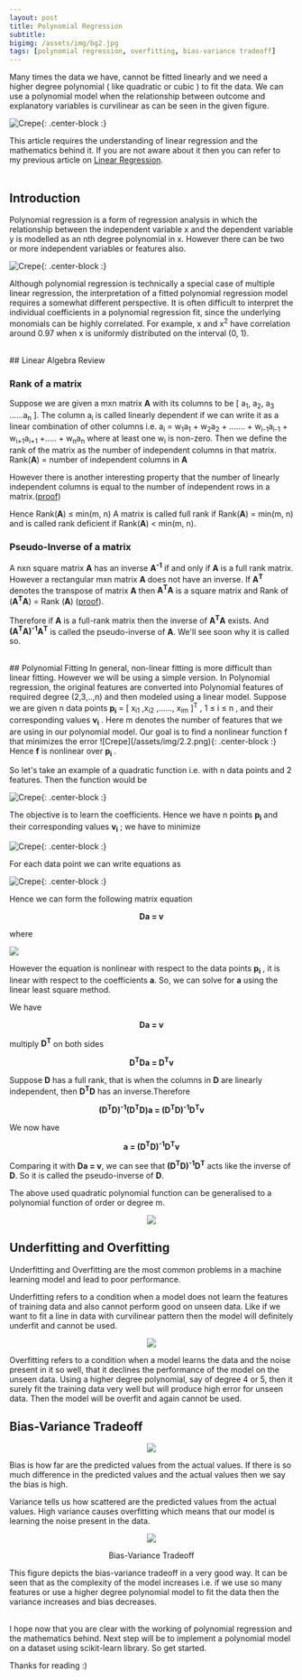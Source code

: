 ```yaml
---
layout: post
title: Polynomial Regression
subtitle: 
bigimg: /assets/img/bg2.jpg
tags: [polynomial regression, overfitting, bias-variance tradeoff]
---
```

Many times the data we have, cannot be fitted linearly and we need a higher degree polynomial ( like quadratic or cubic ) to fit the data. We can use a polynomial model when the relationship between outcome and explanatory variables is curvilinear as can be seen in the given figure. 

![Crepe](/assets/img/2.0.png){: .center-block :}

This article requires the understanding of linear regression and the mathematics behind it. If you are not aware about it then you can refer to my previous article on [Linear Regression](https://shivank1006.github.io/blog/2020-03-14-Linear_Regression/).
<br><br>
## Introduction

Polynomial regression is a form of regression analysis in which the relationship between the independent variable x and the dependent variable y is modelled as an nth degree polynomial in x. However there can be two or more independent variables or features also.

![Crepe](/assets/img/2.12.png){: .center-block :}

Although polynomial regression is technically a special case of multiple linear regression, the interpretation of a fitted polynomial regression model requires a somewhat different perspective. It is often difficult to interpret the individual coefficients in a polynomial regression fit, since the underlying monomials can be highly correlated. For example, x and x<sup>2</sup> have correlation around 0.97 when x is uniformly distributed on the interval (0, 1). 

<br>
## Linear Algebra Review 

### Rank of a matrix
Suppose we are given a mxn matrix <b>A</b> with its columns to be [ a<sub>1</sub>, a<sub>2</sub>, a<sub>3</sub> …...a<sub>n</sub> ]. The column a<sub>i</sub> is called linearly dependent if we can write it as a linear combination of other columns i.e.
a<sub>i</sub> = w<sub>1</sub>a<sub>1</sub> + w<sub>2</sub>a<sub>2</sub> + ……. + w<sub>i-1</sub>a<sub>i-1</sub> + w<sub>i+1</sub>a<sub>i+1</sub> +..... + w<sub>n</sub>a<sub>n</sub>
where at least one w<sub>i</sub> is non-zero.
Then we define the rank of the matrix as the number of independent columns in that matrix.
Rank(<b>A</b>) = number of independent columns in <b>A</b> 

However there is another interesting property that the number of linearly independent columns is equal to the number of independent rows in a matrix.([proof](https://en.wikibooks.org/wiki/Linear_Algebra/Row_and_column_spaces#Proof))

Hence Rank(<b>A</b>) ≤ min(m, n)
A matrix is called full rank if Rank(<b>A</b>) = min(m, n) and is called rank deficient if Rank(<b>A</b>) < min(m, n).

### Pseudo-Inverse of a matrix
A nxn square matrix <b>A</b> has an inverse <b>A<sup>-1</sup></b> if and only if <b>A</b> is a full rank matrix. However a rectangular mxn  matrix <b>A</b> does not have an inverse. 
If <b>A<sup>T</sup></b> denotes the transpose of matrix <b>A</b> then <b>A<sup>T</sup>A</b> is a square matrix and Rank of (<b>A<sup>T</sup>A</b>) = Rank (<b>A</b>) ([proof](https://math.stackexchange.com/questions/349738/prove-operatornamerankata-operatornameranka-for-any-a-in-m-m-times-n)).

Therefore if <b>A</b> is a full-rank matrix then the inverse of <b>A<sup>T</sup>A</b> exists. And <b>(A<sup>T</sup>A)<sup>-1</sup>A<sup>T</sup></b> is called the pseudo-inverse of <b>A</b>. We'll see soon why it is called so.

<br>
## Polynomial Fitting 
In general, non-linear fitting is more difficult than linear fitting. However we will be using a simple version.
In Polynomial regression, the original features are converted into Polynomial features of required degree (2,3,..,n) and then modeled using a linear model.
Suppose we are given n data points <b>p<sub>i</sub></b> = [ x<sub>i1</sub> ,x<sub>i2</sub> ,……, x<sub>im</sub> ]<sup>T</sup> , 1 ≤ i ≤ n , and their corresponding values <b>v<sub>i</sub></b> . Here m denotes the number of features that we are using in our polynomial model. Our goal is to find a nonlinear function f that minimizes the error 
![Crepe](/assets/img/2.2.png){: .center-block :}
Hence <b>f</b> is nonlinear over <b>p<sub>i</sub></b> .

So let's take an example of a quadratic function i.e. with n data points and 2 features. Then the function would be

![Crepe](/assets/img/2.3.png){: .center-block :}

The objective is to learn the coefficients. Hence we have n points <b>p<sub>i</sub></b> and their corresponding values <b>v<sub>i</sub></b> ; we have to minimize

![Crepe](/assets/img/2.4.png){: .center-block :}

For each data point we can write equations as 

![Crepe](/assets/img/2.5.png){: .center-block :}

Hence we can form the following matrix equation

<p align='center'><b>Da = v</b></p>

where


<img src='/assets/img/2.6.png' align='center'>



However the equation is nonlinear with respect to the data points <b>p<sub>i</sub></b> , it is linear with respect to the coefficients <b>a</b>. So, we can solve for <b>a</b> using the linear least square method.

We have

<p align='center'><b>Da = v</b></p>

multiply <b>D<sup>T</sup></b> on both sides

<p align='center'><b>D<sup>T</sup>Da = D<sup>T</sup>v</b></p>

Suppose <b>D</b> has a full rank, that is when the columns in <b>D</b> are linearly independent, then <b>D<sup>T</sup>D</b> has an inverse.Therefore

<p align='center'><b>(D<sup>T</sup>D)<sup>-1</sup>(D<sup>T</sup>D)a = (D<sup>T</sup>D)<sup>-1</sup>D<sup>T</sup>v</b></p>

We now have

<p align='center'><b>a = (D<sup>T</sup>D)<sup>-1</sup>D<sup>T</sup>v</b></p>

Comparing it with <b>Da = v</b>, we can see that <b>(D<sup>T</sup>D)<sup>-1</sup>D<sup>T</sup></b> acts like the inverse of <b>D</b>. So it is called the pseudo-inverse of <b>D</b>.

The above used quadratic polynomial function can be generalised to a polynomial function of order or degree m.
<p align='center'><img src='/assets/img/2.7.png' align='centre'></p>

## Underfitting and Overfitting

Underfitting and Overfitting are the most common problems in a machine learning model and lead to poor performance. 


Underfitting refers to a condition when a model does not learn the features of training data and also cannot perform good on unseen data. Like if we want to fit a line in data with curvilinear pattern then the model will definitely underfit and cannot be used.


<p align='center'><img src='/assets/img/2.11.png' align='centre'></p>

Overfitting refers to a condition when a model learns the data and the noise present in it so well, that it declines the performance of the model on the unseen data. Using a higher degree polynomial, say of degree 4 or 5, then it surely fit the training data very well but will produce high error for unseen data. Then the model will be overfit and again cannot be used.



## Bias-Variance Tradeoff

<p align='center'><img src='https://github.com/Shivank1006/blog/blob/master/assets/img/2.10.png?raw=true' align='centre'></p>
Bias is how far are the predicted values from the actual values. If there is so much difference in the predicted values and the actual values then we say the bias is high.


Variance tells us how scattered are the predicted values from the actual values. High variance causes overfitting which means that our model is learning the noise present in the data.

<p align='center'><img src='https://github.com/Shivank1006/blog/blob/master/assets/img/2.8.png?raw=true' align='centre'></p>
<p align='center'>Bias-Variance Tradeoff</p>

This figure depicts the bias-variance tradeoff in a very good way. It can be seen that as the complexity of the model increases i.e. if we use so many features or use a higher degree polynomial model to fit the data then the variance increases and bias decreases.
<br><br>

I hope now that you are clear with the working of polynomial regression and the mathematics behind. Next step will be to implement a polynomial model on a dataset using scikit-learn library. So get started.

Thanks for reading :)


